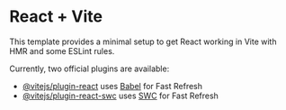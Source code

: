 # React + Vite

This template provides a minimal setup to get React working in Vite with HMR and some ESLint rules.
              
Currently, two official plugins are available:                                                                                                          
                      
- [@vitejs/plugin-react](https://github.com/vitejs/vite-plugin-react/blob/main/packages/plugin-react/README.md) uses [Babel](https://babeljs.io/) for Fast Refresh
- [@vitejs/plugin-react-swc](https://github.com/vitejs/vite-plugin-react-swc) uses [SWC](https://swc.rs/) for Fast Refresh
